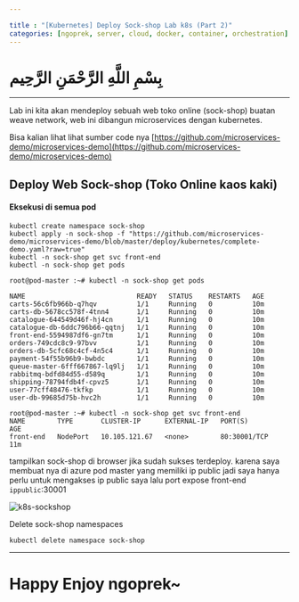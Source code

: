 ```yaml
---

title : "[Kubernetes] Deploy Sock-shop Lab k8s (Part 2)"
categories: [ngoprek, server, cloud, docker, container, orchestration]
---
```

# بِسْمِ اللَّهِ الرَّحْمَنِ الرَّحِيم
---

Lab ini kita akan mendeploy sebuah web toko online (sock-shop) buatan weave network, web ini dibangun microservices dengan kubernetes. 

Bisa kalian lihat lihat sumber code nya [https://github.com/microservices-demo/microservices-demo](https://github.com/microservices-demo/microservices-demo)

## Deploy Web Sock-shop (Toko Online kaos kaki) #####

#### Eksekusi di semua pod ###


```shell
kubectl create namespace sock-shop
kubectl apply -n sock-shop -f "https://github.com/microservices-demo/microservices-demo/blob/master/deploy/kubernetes/complete-demo.yaml?raw=true"
kubectl -n sock-shop get svc front-end
kubectl -n sock-shop get pods
```

```shell
root@pod-master :~# kubectl -n sock-shop get pods

NAME                            READY   STATUS    RESTARTS   AGE
carts-56c6fb966b-q7hqv          1/1     Running   0          10m
carts-db-5678cc578f-4tnn4       1/1     Running   0          10m
catalogue-644549d46f-hj4cn      1/1     Running   0          10m
catalogue-db-6ddc796b66-qqtnj   1/1     Running   0          10m
front-end-5594987df6-gn7tm      1/1     Running   0          10m
orders-749cdc8c9-97bvv          1/1     Running   0          10m
orders-db-5cfc68c4cf-4n5c4      1/1     Running   0          10m
payment-54f55b96b9-bwbdc        1/1     Running   0          10m
queue-master-6fff667867-lq9lj   1/1     Running   0          10m
rabbitmq-bdfd84d55-d589q        1/1     Running   0          10m
shipping-78794fdb4f-cpvz5       1/1     Running   0          10m
user-77cff48476-tkfkp           1/1     Running   0          10m
user-db-99685d75b-hvc2h         1/1     Running   0          10m

root@pod-master :~# kubectl -n sock-shop get svc front-end
NAME        TYPE       CLUSTER-IP      EXTERNAL-IP   PORT(S)        AGE
front-end   NodePort   10.105.121.67   <none>        80:30001/TCP   11m
```
tampilkan sock-shop di browser jika sudah sukses terdeploy. karena saya membuat nya di azure pod master yang memiliki ip public jadi saya hanya perlu untuk mengakses ip public saya lalu port expose front-end 
`ippublic`:30001

![k8s-sockshop](https://raw.githubusercontent.com/ammarun11/ammarun11.github.io/master/static/img/_posts/k8s-sock-shop.png)

Delete sock-shop namespaces
```shell
kubectl delete namespace sock-shop
```

---
# Happy Enjoy ngoprek~
